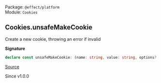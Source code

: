 Package: `@effect/platform`<br />
Module: `Cookies`<br />

## Cookies.unsafeMakeCookie

Create a new cookie, throwing an error if invalid

**Signature**

```ts
declare const unsafeMakeCookie: (name: string, value: string, options?: Cookie["options"] | undefined) => Cookie
```

[Source](https://github.com/Effect-TS/effect/tree/main/packages/platform/src/Cookies.ts#L367)

Since v1.0.0